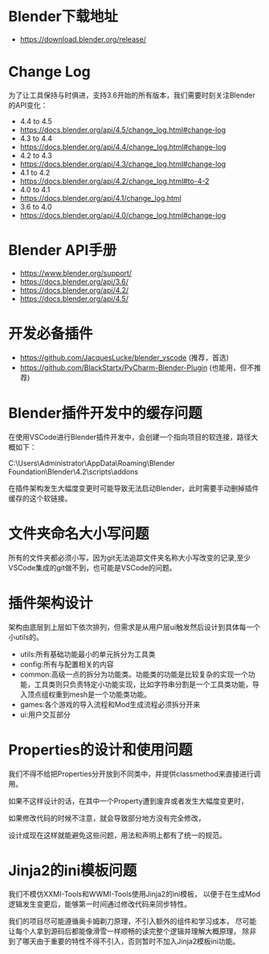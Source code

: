 # Blender下载地址
- https://download.blender.org/release/

# Change Log
为了让工具保持与时俱进，支持3.6开始的所有版本，我们需要时刻关注Blender的API变化：
- 4.4 to 4.5
- https://docs.blender.org/api/4.5/change_log.html#change-log
- 4.3 to 4.4
- https://docs.blender.org/api/4.4/change_log.html#change-log
- 4.2 to 4.3
- https://docs.blender.org/api/4.3/change_log.html#change-log
- 4.1 to 4.2
- https://docs.blender.org/api/4.2/change_log.html#to-4-2
- 4.0 to 4.1
- https://docs.blender.org/api/4.1/change_log.html
- 3.6 to 4.0 
- https://docs.blender.org/api/4.0/change_log.html#change-log

# Blender API手册
- https://www.blender.org/support/
- https://docs.blender.org/api/3.6/
- https://docs.blender.org/api/4.2/
- https://docs.blender.org/api/4.5/

# 开发必备插件
- https://github.com/JacquesLucke/blender_vscode              (推荐，首选)
- https://github.com/BlackStartx/PyCharm-Blender-Plugin       (也能用，但不推荐)

# Blender插件开发中的缓存问题

在使用VSCode进行Blender插件开发中，会创建一个指向项目的软连接，路径大概如下：

C:\Users\Administrator\AppData\Roaming\Blender Foundation\Blender\4.2\scripts\addons

在插件架构发生大幅度变更时可能导致无法启动Blender，此时需要手动删掉插件缓存的这个软链接。

# 文件夹命名大小写问题 

所有的文件夹都必须小写，因为git无法追踪文件夹名称大小写改变的记录,至少VSCode集成的git做不到，也可能是VSCode的问题。

# 插件架构设计
架构由底层到上层如下依次排列，但需求是从用户层ui触发然后设计到具体每一个小utils的。

- utils:所有基础功能最小的单元拆分为工具类
- config:所有与配置相关的内容
- common:高级一点的拆分为功能类。功能类的功能是比较复杂的实现一个功能，工具类则只负责特定小功能实现，比如字符串分割是一个工具类功能，导入顶点组权重到mesh是一个功能类功能。
- games:各个游戏的导入流程和Mod生成流程必须拆分开来
- ui:用户交互部分


# Properties的设计和使用问题

我们不得不给把Properties分开放到不同类中，并提供classmethod来直接进行调用。

如果不这样设计的话，在其中一个Property遭到废弃或者发生大幅度变更时，

如果修改代码的时候不注意，就会导致部分地方没有完全修改，

设计成现在这样就能避免这些问题，用法和声明上都有了统一的规范。

# Jinja2的ini模板问题

我们不模仿XXMI-Tools和WWMI-Tools使用Jinja2的ini模板，
以便于在生成Mod逻辑发生变更后，能够第一时间通过修改代码来同步特性。

我们的项目尽可能遵循奥卡姆剃刀原理，不引入额外的组件和学习成本，
尽可能让每个人拿到源码后都能像滑雪一样顺畅的读完整个逻辑并理解大概原理，
除非到了哪天由于重要的特性不得不引入，否则暂时不加入Jinja2模板ini功能。






